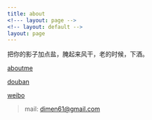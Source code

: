 ```yaml
---
title: about
<!--- layout: page -->
<!-- layout: default -->
layout: page
---
```


把你的影子加点盐，腌起来风干，老的时候，下酒。

[aboutme](http://about.me/dimen61)

[douban](http://www.douban.com/people/waterfiredm/)

[weibo](http://weibo.com/dimen61)

> mail: dimen61@gmail.com
